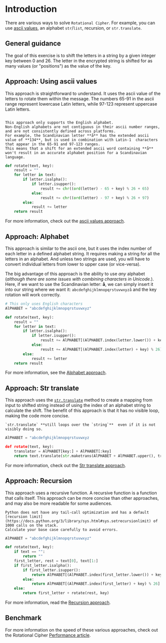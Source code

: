# Introduction

There are various ways to solve `Rotational Cipher`.
For example, you can use [ascii values][ascii], an alphabet `str`/`list`, recursion, or `str.translate`.

## General guidance

The goal of this exercise is to shift the letters in a string by a given integer key between 0 and 26.
The letter in the encrypted string is shifted for as many values (or "positions") as the value of the key.


## Approach: Using ascii values

This approach is straightforward to understand.
It uses the ascii value of the letters to rotate them within the message.
The numbers 65-91 in the ascii range represent lowercase Latin letters, while 97-123 represent uppercase Latin letters.

~~~~exercism/caution

This approach only supports the English alphabet.
Non-English alphabets are not contiguous in their ascii number ranges, and are not consistently defined across platforms.
For example, the Scandinavian letter **å** has the extended ascii value of **134**, but is used in combination with Latin-1  characters that appear in the 65-91 and 97-123 ranges.
This means that a shift for an extended ascii word containing **å** won't result in an accurate alphabet position for a Scandinavian language.

~~~~


```python
def rotate(text, key):
    result = ""
    for letter in text:
        if letter.isalpha():
            if letter.isupper():
                result += chr((ord(letter) - 65 + key) % 26 + 65)
            else:
                result += chr((ord(letter) - 97 + key) % 26 + 97)
        else:
            result += letter
    return result
```

For more information, check out the [ascii values approach][approach-ascii-values].

## Approach: Alphabet

This approach is similar to the ascii one, but it uses the index number of each letter in a defined alphabet string.
It requires making a string for all the letters in an alphabet.
And unless two strings are used, you will have to convert individual letters from lower to upper case (or vice-versa).

The big advantage of this approach is the ability to use _any_ alphabet (_although there are some issues with combining characters in Unicode._).
Here, if we want to use the Scandinavian letter: **å**, we can simply insert it into our string where we want it:
`abcdefghijklmnopqrstuvwxyzå` and the key rotation will work correctly.


```python
# This only uses English characters
AlPHABET = "abcdefghijklmnopqrstuvwxyz"

def rotate(text, key):
    result = ""
    for letter in text:
        if letter.isalpha():
            if letter.isupper():
                result += AlPHABET[(AlPHABET.index(letter.lower()) + key) % 26].upper()
            else:
                result += AlPHABET[(AlPHABET.index(letter) + key) % 26]
        else:
            result += letter
    return result
```

For more information, see the [Alphabet approach][approach-alphabet].

## Approach: Str translate

This approach uses the [`str.translate`][str-translate] method to create a mapping from input to shifted string instead of using the index of an alphabet string to calculate the shift.
The benefit of this approach is that it has no visible loop, making the code more concise.

~~~~exercism/note
`str.translate` **still loops over the `string`**  even if it is not visibly doing so.
~~~~


```python
AlPHABET = "abcdefghijklmnopqrstuvwxyz

def rotate(text, key):
    translator = AlPHABET[key:] + AlPHABET[:key]
    return text.translate(str.maketrans(AlPHABET + AlPHABET.upper(), translator + translator.upper()))
```

For more information, check out the [Str translate approach][approach-str-translate].


## Approach: Recursion

This approach uses a recursive function.
A recursive function is a function that calls itself.
This approach can be more concise than other approaches, and may also be more readable for some audiences.

~~~~exercism/caution
Python does not have any tail-call optimization and has a default [recursion limit](https://docs.python.org/3/library/sys.html#sys.setrecursionlimit) of 1000 calls on the stack.
Calculate your base case carefully to avoid errors.

~~~~


```python
AlPHABET = "abcdefghijklmnopqrstuvwxyz"

def rotate(text, key):
    if text == "":
        return ""
    first_letter, rest = text[0], text[1:]
    if first_letter.isalpha():
        if first_letter.isupper():
            return AlPHABET[(AlPHABET.index(first_letter.lower()) + key) % 26].upper() + rotate(rest, key)
        else:
            return AlPHABET[(AlPHABET.index(first_letter) + key) % 26] + rotate(rest, key)
    else:
        return first_letter + rotate(rest, key)
```

For more information, read the [Recursion approach][approach-recursion].

## Benchmark

For more information on the speed of these various approaches, check out the Rotational Cipher [Performance article][article-performance].


[ascii]: https://en.wikipedia.org/wiki/ASCII
[approach-recursion]: https://exercism.org/tracks/python/exercises/rotational-cipher/approaches/recursion
[approach-str-translate]: https://exercism.org/tracks/python/exercises/rotational-cipher/approaches/str-translate
[approach-ascii-values]: https://exercism.org/tracks/python/exercises/rotational-cipher/approaches/ascii-values
[approach-alphabet]: https://exercism.org/tracks/python/exercises/rotational-cipher/approaches/alphabet
[article-performance]: https://exercism.org/tracks/python/exercises/rotational-cipher/articles/performance
[str-translate]: https://docs.python.org/3/library/stdtypes.html?highlight=str%20translate#str.translate
